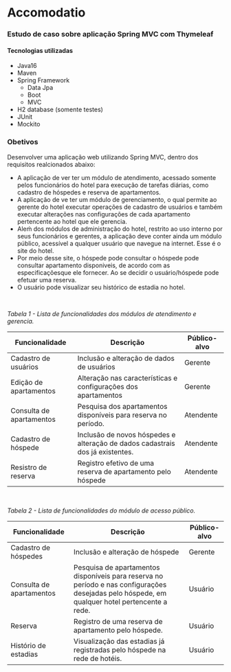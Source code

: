# Accomodatio

### Estudo de caso sobre aplicação Spring MVC com Thymeleaf

#### Tecnologias utilizadas

 - Java16
 - Maven
 - Spring Framework
   - Data Jpa
   - Boot
   - MVC
 - H2 database (somente testes)
 - JUnit
 - Mockito

### Obetivos

Desenvolver uma aplicação web utilizando Spring MVC, dentro dos requisitos realcionados abaixo:

- A aplicação de ver ter um módulo de atendimento, acessado somente pelos funcionários do hotel para execução de tarefas
diárias, como cadastro de hóspedes e reserva de apartamentos.
- A aplicação de ve ter um módulo de gerenciamento, o qual permite ao gerente do hotel executar operações de cadastro de
usuários e também executar alterações nas configurações de cada apartamento pertencente ao hotel que ele gerencia. 
- Aleḿ dos módulos de administração do hotel, restrito ao uso interno por seus funcionários e gerentes, a aplicação deve
conter ainda um módulo público, acessível a qualquer usuário que navegue na internet. Esse é o site do hotel.
- Por meio desse site, o hóspede pode consultar o hóspede pode consultar apartamento disponiveis, de acordo com as
especificaçõesque ele fornecer. Ao se decidir o usuário/hóspede pode efetuar uma reserva.
- O usuário pode visualizar seu histórico de estadia no hotel.

<br>

 _Tabela 1 - Lista de funcionalidades dos módulos de atendimento e gerencia._

| Funcionalidade | Descrição | Público-alvo |
| ------------------------ | ------------------------------------------------------------------------ | --------- |
| Cadastro de usuários | Inclusão e alteração de dados de usuários | Gerente |
| Edição de apartamentos | Alteração nas características e configurações dos apartamentos | Gerente |
| Consulta de apartamentos | Pesquisa dos apartamentos disponíveis para reserva no período. | Atendente |
| Cadastro de hóspede | Inclusão de novos hóspedes e alteração de dados cadastrais dos já existentes. | Atendente |
| Resistro de reserva | Registro efetivo de uma reserva de apartamento pelo hóspede  | Atendente |

<br>

_Tabela 2 - Lista de funcionalidades do módulo de acesso público._

| Funcionalidade | Descrição | Público-alvo   |
| -------------- | ----------| -------------- |
| Cadastro de hóspedes | Inclusão e alteração de hóspede | Gerente |
| Consulta de apartamentos | Pesquisa de apartamentos disponíveis para reserva no período e nas configurações desejadas pelo hóspede, em qualquer hotel pertencente a rede. | Usuário |
| Reserva | Registro de uma reserva de apartamento pelo hóspede. | Usuário |
| Histório de estadias | Visualização das estadias já registradas pelo hóspede na rede de hotéis. | Usuário |